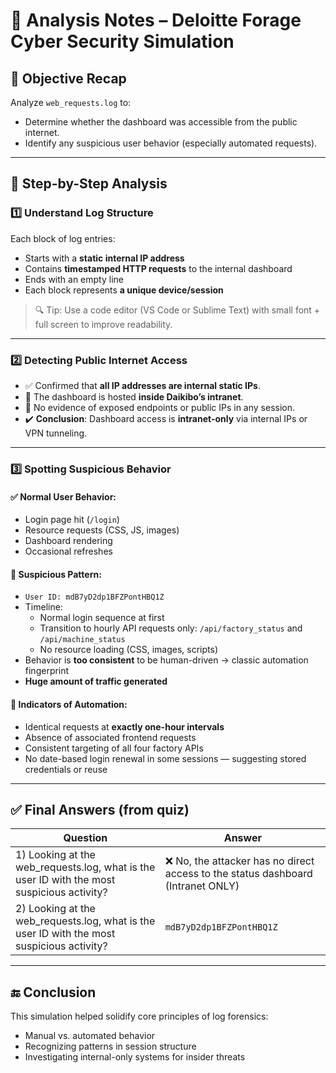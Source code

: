 # 🔎 Analysis Notes – Deloitte Forage Cyber Security Simulation

## 🧠 Objective Recap

Analyze `web_requests.log` to:
- Determine whether the dashboard was accessible from the public internet.
- Identify any suspicious user behavior (especially automated requests).

---

## 🧭 Step-by-Step Analysis

### 1️⃣ Understand Log Structure

Each block of log entries:
- Starts with a **static internal IP address**
- Contains **timestamped HTTP requests** to the internal dashboard
- Ends with an empty line
- Each block represents **a unique device/session**

> 🔍 Tip: Use a code editor (VS Code or Sublime Text) with small font + full screen to improve readability.

---

### 2️⃣ Detecting Public Internet Access

- ✅ Confirmed that **all IP addresses are internal static IPs**.
- 🛑 The dashboard is hosted **inside Daikibo’s intranet**.
- 🔐 No evidence of exposed endpoints or public IPs in any session.
- ✔️ **Conclusion**: Dashboard access is **intranet-only** via internal IPs or VPN tunneling.

---

### 3️⃣ Spotting Suspicious Behavior

#### ✅ Normal User Behavior:
- Login page hit (`/login`)
- Resource requests (CSS, JS, images)
- Dashboard rendering
- Occasional refreshes

#### 🚨 Suspicious Pattern:
- `User ID: mdB7yD2dp1BFZPontHBQ1Z`
- Timeline:
  - Normal login sequence at first
  - Transition to hourly API requests only: `/api/factory_status` and `/api/machine_status`
  - No resource loading (CSS, images, scripts)
- Behavior is **too consistent** to be human-driven → classic automation fingerprint
- **Huge amount of traffic generated**

#### 🧠 Indicators of Automation:
- Identical requests at **exactly one-hour intervals**
- Absence of associated frontend requests
- Consistent targeting of all four factory APIs
- No date-based login renewal in some sessions — suggesting stored credentials or reuse

---

## ✅ Final Answers (from quiz)

| Question | Answer |
|---------|--------|
|1) Looking at the web_requests.log, what is the user ID with the most suspicious activity? | ❌ No, the attacker has no direct access to the status dashboard (Intranet ONLY) |
|2) Looking at the web_requests.log, what is the user ID with the most suspicious activity? | `mdB7yD2dp1BFZPontHBQ1Z` |

---

## 🔚 Conclusion

This simulation helped solidify core principles of log forensics:
- Manual vs. automated behavior
- Recognizing patterns in session structure
- Investigating internal-only systems for insider threats

